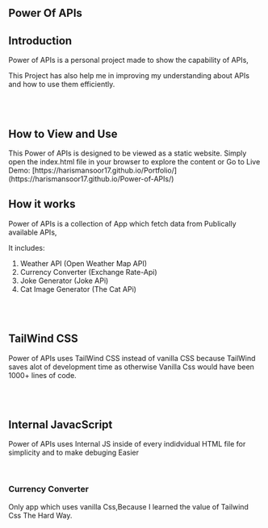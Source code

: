 ## Power Of APIs

<h2>Introduction</h2>
<p>Power of APIs is a personal project made to show the capability of APIs,</p>
<p>This Project has also help me in improving my understanding about APIs and how to use them efficiently.</p>
<br>
<br>
<h2>How to View and Use</h2>
<p>This Power of APIs is designed to be viewed as a static website. Simply open the index.html file in your browser to explore the content or Go to Live Demo: [https://harismansoor17.github.io/Portfolio/](https://harismansoor17.github.io/Power-of-APIs/)</p>


<h2>How it works</h2>
<p>Power of APIs is a collection of App which fetch data from Publically available APIs,</p>
<span>It includes: </span>
<ol>
<li>Weather API (Open Weather Map API)</li>
<li>Currency Converter (Exchange Rate-Api)</li>
<li>Joke Generator (Joke APi)</li>
<li>Cat Image Generator (The Cat APi)</li>
</ol>
<br>
<br>
<h2>TailWind CSS</h2>
<p>Power of APIs uses TailWind CSS instead of vanilla CSS because TailWind saves alot of development time as otherwise Vanilla Css would have been 1000+ lines of code.</p>
<br>
<br>
<h2>Internal JavacScript</h2>
<p>Power of APIs uses Internal JS inside of every indidvidual HTML file for simplicity and to make debuging Easier </p>
<br>
<h3>Currency Converter</h3>
<p>Only app which uses vanilla Css,Because I learned the value of Tailwind Css The Hard Way.</p>










